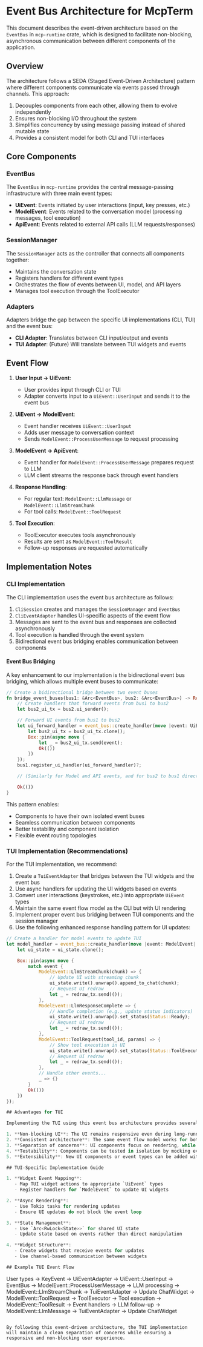 # Event Bus Architecture for McpTerm

This document describes the event-driven architecture based on the `EventBus` in `mcp-runtime` crate, which is designed to facilitate non-blocking, asynchronous communication between different components of the application.

## Overview

The architecture follows a SEDA (Staged Event-Driven Architecture) pattern where different components communicate via events passed through channels. This approach:

1. Decouples components from each other, allowing them to evolve independently
2. Ensures non-blocking I/O throughout the system
3. Simplifies concurrency by using message passing instead of shared mutable state
4. Provides a consistent model for both CLI and TUI interfaces

## Core Components

### EventBus

The `EventBus` in `mcp-runtime` provides the central message-passing infrastructure with three main event types:

- **UiEvent**: Events initiated by user interactions (input, key presses, etc.)
- **ModelEvent**: Events related to the conversation model (processing messages, tool execution)
- **ApiEvent**: Events related to external API calls (LLM requests/responses)

### SessionManager

The `SessionManager` acts as the controller that connects all components together:

- Maintains the conversation state
- Registers handlers for different event types
- Orchestrates the flow of events between UI, model, and API layers
- Manages tool execution through the ToolExecutor

### Adapters

Adapters bridge the gap between the specific UI implementations (CLI, TUI) and the event bus:

- **CLI Adapter**: Translates between CLI input/output and events
- **TUI Adapter**: (Future) Will translate between TUI widgets and events

## Event Flow

1. **User Input → UiEvent**:
   - User provides input through CLI or TUI
   - Adapter converts input to a `UiEvent::UserInput` and sends it to the event bus

2. **UiEvent → ModelEvent**:
   - Event handler receives `UiEvent::UserInput`
   - Adds user message to conversation context
   - Sends `ModelEvent::ProcessUserMessage` to request processing

3. **ModelEvent → ApiEvent**:
   - Event handler for `ModelEvent::ProcessUserMessage` prepares request to LLM
   - LLM client streams the response back through event handlers

4. **Response Handling**:
   - For regular text: `ModelEvent::LlmMessage` or `ModelEvent::LlmStreamChunk`
   - For tool calls: `ModelEvent::ToolRequest`
   
5. **Tool Execution**:
   - ToolExecutor executes tools asynchronously
   - Results are sent as `ModelEvent::ToolResult`
   - Follow-up responses are requested automatically

## Implementation Notes

### CLI Implementation

The CLI implementation uses the event bus architecture as follows:

1. `CliSession` creates and manages the `SessionManager` and `EventBus`
2. `CliEventAdapter` handles UI-specific aspects of the event flow
3. Messages are sent to the event bus and responses are collected asynchronously
4. Tool execution is handled through the event system
5. Bidirectional event bus bridging enables communication between components

#### Event Bus Bridging

A key enhancement to our implementation is the bidirectional event bus bridging, which allows multiple event buses to communicate:

```rust
// Create a bidirectional bridge between two event buses
fn bridge_event_buses(bus1: &Arc<EventBus>, bus2: &Arc<EventBus>) -> Result<()> {
    // Create handlers that forward events from bus1 to bus2
    let bus2_ui_tx = bus2.ui_sender();

    // Forward UI events from bus1 to bus2
    let ui_forward_handler = event_bus::create_handler(move |event: UiEvent| {
        let bus2_ui_tx = bus2_ui_tx.clone();
        Box::pin(async move {
            let _ = bus2_ui_tx.send(event);
            Ok(())
        })
    });
    bus1.register_ui_handler(ui_forward_handler)?;

    // (Similarly for Model and API events, and for bus2 to bus1 direction)

    Ok(())
}
```

This pattern enables:
- Components to have their own isolated event buses
- Seamless communication between components
- Better testability and component isolation
- Flexible event routing topologies

### TUI Implementation (Recommendations)

For the TUI implementation, we recommend:

1. Create a `TuiEventAdapter` that bridges between the TUI widgets and the event bus
2. Use async handlers for updating the UI widgets based on events
3. Convert user interactions (keystrokes, etc.) into appropriate `UiEvent` types
4. Maintain the same event flow model as the CLI but with UI rendering
5. Implement proper event bus bridging between TUI components and the session manager
6. Use the following enhanced response handling pattern for UI updates:

```rust
// Create a handler for model events to update TUI
let model_handler = event_bus::create_handler(move |event: ModelEvent| {
    let ui_state = ui_state.clone();

    Box::pin(async move {
        match event {
            ModelEvent::LlmStreamChunk(chunk) => {
                // Update UI with streaming chunk
                ui_state.write().unwrap().append_to_chat(chunk);
                // Request UI redraw
                let _ = redraw_tx.send(());
            },
            ModelEvent::LlmResponseComplete => {
                // Handle completion (e.g., update status indicators)
                ui_state.write().unwrap().set_status(Status::Ready);
                // Request UI redraw
                let _ = redraw_tx.send(());
            },
            ModelEvent::ToolRequest(tool_id, params) => {
                // Show tool execution in UI
                ui_state.write().unwrap().set_status(Status::ToolExecution(tool_id));
                // Request UI redraw
                let _ = redraw_tx.send(());
            },
            // Handle other events...
            _ => {}
        }
        Ok(())
    })
});

## Advantages for TUI

Implementing the TUI using this event bus architecture provides several advantages:

1. **Non-blocking UI**: The UI remains responsive even during long-running operations
2. **Consistent architecture**: The same event flow model works for both CLI and TUI
3. **Separation of concerns**: UI components focus on rendering, while business logic is handled through the event system
4. **Testability**: Components can be tested in isolation by mocking events
5. **Extensibility**: New UI components or event types can be added without affecting existing code

## TUI-Specific Implementation Guide

1. **Widget Event Mapping**:
   - Map TUI widget actions to appropriate `UiEvent` types
   - Register handlers for `ModelEvent` to update UI widgets

2. **Async Rendering**:
   - Use Tokio tasks for rendering updates
   - Ensure UI updates do not block the event loop

3. **State Management**:
   - Use `Arc<RwLock<State>>` for shared UI state
   - Update state based on events rather than direct manipulation

4. **Widget Structure**:
   - Create widgets that receive events for updates
   - Use channel-based communication between widgets

## Example TUI Event Flow

```
User types → KeyEvent → UiEventAdapter → UiEvent::UserInput → EventBus
  → ModelEvent::ProcessUserMessage → LLM processing
  → ModelEvent::LlmStreamChunk → TuiEventAdapter → Update ChatWidget
  → ModelEvent::ToolRequest → ToolExecutor → Tool execution
  → ModelEvent::ToolResult → Event handlers → LLM follow-up
  → ModelEvent::LlmMessage → TuiEventAdapter → Update ChatWidget
```

By following this event-driven architecture, the TUI implementation will maintain a clean separation of concerns while ensuring a responsive and non-blocking user experience.